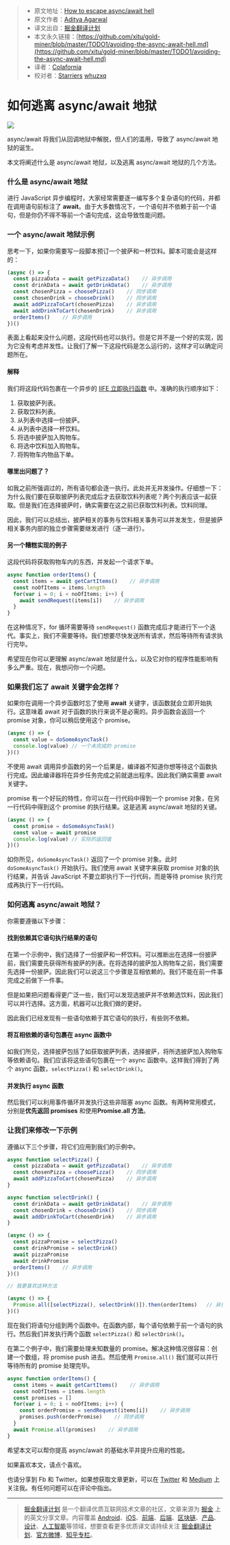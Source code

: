 > * 原文地址：[How to escape async/await hell](https://medium.freecodecamp.org/avoiding-the-async-await-hell-c77a0fb71c4c)
> * 原文作者：[Aditya Agarwal](https://medium.freecodecamp.org/@adityaa803?source=post_header_lockup)
> * 译文出自：[掘金翻译计划](https://github.com/xitu/gold-miner)
> * 本文永久链接：[https://github.com/xitu/gold-miner/blob/master/TODO1/avoiding-the-async-await-hell.md](https://github.com/xitu/gold-miner/blob/master/TODO1/avoiding-the-async-await-hell.md)
> * 译者：[Colafornia](https://github.com/Colafornia)
> * 校对者：[Starriers](https://github.com/Starriers) [whuzxq](https://github.com/whuzxq)

# 如何逃离 async/await 地狱

![](http://o7ts2uaks.bkt.clouddn.com/1__3nDjjPTWn4ohLt96IcwCA.png)

async/await 将我们从回调地狱中解脱，但人们的滥用，导致了 async/await 地狱的诞生。

本文将阐述什么是 async/await 地狱，以及逃离 async/await 地狱的几个方法。

### 什么是 async/await 地狱

进行 JavaScript 异步编程时，大家经常需要逐一编写多个复杂语句的代码，并都在调用语句前标注了 **await**。由于大多数情况下，一个语句并不依赖于前一个语句，但是你仍不得不等前一个语句完成，这会导致性能问题。

### 一个 async/await 地狱示例

思考一下，如果你需要写一段脚本预订一个披萨和一杯饮料。脚本可能会是这样的：

```javascript
(async () => {
  const pizzaData = await getPizzaData()    // 异步调用
  const drinkData = await getDrinkData()    // 异步调用
  const chosenPizza = choosePizza()    // 同步调用
  const chosenDrink = chooseDrink()    // 同步调用
  await addPizzaToCart(chosenPizza)    // 异步调用
  await addDrinkToCart(chosenDrink)    // 异步调用
  orderItems()    // 异步调用
})()
```

表面上看起来没什么问题，这段代码也可以执行。但是它并不是一个好的实现，因为它没有考虑并发性。让我们了解一下这段代码是怎么运行的，这样才可以确定问题所在。

#### 解释

我们将这段代码包裹在一个异步的 [IIFE 立即执行函数](https://developer.mozilla.org/en-US/docs/Glossary/IIFE) 中。准确的执行顺序如下：

1.  获取披萨列表。
2.  获取饮料列表。
3.  从列表中选择一份披萨。
4.  从列表中选择一杯饮料。
5.  将选中披萨加入购物车。
6.  将选中饮料加入购物车。
7.  将购物车内物品下单。

#### 哪里出问题了？

如我之前所强调过的，所有语句都会逐一执行。此处并无并发操作。仔细想一下：为什么我们要在获取披萨列表完成后才去获取饮料列表呢？两个列表应该一起获取。但是我们在选择披萨时，确实需要在这之前已获取饮料列表。饮料同理。

因此，我们可以总结出，披萨相关的事务与饮料相关事务可以并发发生，但是披萨相关事务内部的独立步骤需要继发进行（逐一进行）。

#### 另一个糟糕实现的例子

这段代码将获取购物车内的东西，并发起一个请求下单。

```javascript
async function orderItems() {
  const items = await getCartItems()    // 异步调用
  const noOfItems = items.length
  for(var i = 0; i < noOfItems; i++) {
    await sendRequest(items[i])    // 异步调用
  }
}
```

在这种情况下，for 循环需要等待 `sendRequest()` 函数完成后才能进行下一个迭代。事实上，我们不需要等待。我们想要尽快发送所有请求，然后等待所有请求执行完毕。

希望现在你可以更理解 async/await 地狱是什么，以及它对你的程序性能影响有多么严重。现在，我想问你一个问题。

### 如果我们忘了 await 关键字会怎样？

如果你在调用一个异步函数时忘了使用 **await** 关键字，该函数就会立即开始执行。这意味着 await 对于函数的执行来说不是必需的。异步函数会返回一个 promise 对象，你可以稍后使用这个 promise。

```javascript
(async () => {
  const value = doSomeAsyncTask()
  console.log(value) // 一个未完成的 promise
})()
```

不使用 await 调用异步函数的另一个后果是，编译器不知道你想等待这个函数执行完成。因此编译器将在异步任务完成之前就退出程序。因此我们确实需要 await 关键字。

promise 有一个好玩的特性，你可以在一行代码中得到一个 promise 对象，在另一行代码中得到这个 promise 的执行结果。这是逃离 async/await 地狱的关键。

```javascript
(async () => {
  const promise = doSomeAsyncTask()
  const value = await promise
  console.log(value) // 实际的返回值
})()
```

如你所见，`doSomeAsyncTask()` 返回了一个 promise 对象。此时 `doSomeAsyncTask()` 开始执行。我们使用 await 关键字来获取 promise 对象的执行结果，并告诉 JavaScript 不要立即执行下一行代码，而是等待 promise 执行完成再执行下一行代码。

### 如何逃离 async/await 地狱？

你需要遵循以下步骤：

#### 找到依赖其它语句执行结果的语句

在第一个示例中，我们选择了一份披萨和一杯饮料。可以推断出在选择一份披萨前，我们需要先获得所有披萨的列表。在将选择的披萨加入购物车之前，我们需要先选择一份披萨。因此我们可以说这三个步骤是互相依赖的。我们不能在前一件事完成之前做下一件事。

但是如果把问题看得更广泛一些，我们可以发现选披萨并不依赖选饮料，因此我们可以并行选择。这方面，机器可以比我们做的更好。

因此我们已经发现有一些语句依赖于其它语句的执行，有些则不依赖。

#### 将互相依赖的语句包裹在 async 函数中

如我们所见，选择披萨包括了如获取披萨列表，选择披萨，将所选披萨加入购物车等依赖语句。我们应该将这些语句包裹在一个 async 函数中。这样我们得到了两个 async 函数，`selectPizza()` 和 `selectDrink()`。

#### 并发执行 async 函数

然后我们可以利用事件循环并发执行这些非阻塞 async 函数。有两种常用模式，分别是**优先返回 promises** 和使用**Promise.all 方法**。

### 让我们来修改一下示例

遵循以下三个步骤，将它们应用到我们的示例中。

```javascript
async function selectPizza() {
  const pizzaData = await getPizzaData()    // 异步调用
  const chosenPizza = choosePizza()    // 同步调用
  await addPizzaToCart(chosenPizza)    // 异步调用
}

async function selectDrink() {
  const drinkData = await getDrinkData()    // 异步调用
  const chosenDrink = chooseDrink()    // 同步调用
  await addDrinkToCart(chosenDrink)    // 异步调用
}

(async () => {
  const pizzaPromise = selectPizza()
  const drinkPromise = selectDrink()
  await pizzaPromise
  await drinkPromise
  orderItems()    // 异步调用
})()

// 我更喜欢这种方法

(async () => {
  Promise.all([selectPizza(), selectDrink()]).then(orderItems)   // 异步调用
})()
```

现在我们将语句分组到两个函数中。在函数内部，每个语句依赖于前一个语句的执行。然后我们并发执行两个函数 `selectPizza()` 和 `selectDrink()`。

在第二个例子中，我们需要处理未知数量的 promise。解决这种情况很容易：创建一个数组，将 promise push 进去。然后使用 `Promise.all()` 我们就可以并行等待所有的 promise 处理完毕。

```javascript
async function orderItems() {
  const items = await getCartItems()    // 异步调用
  const noOfItems = items.length
  const promises = []
  for(var i = 0; i < noOfItems; i++) {
    const orderPromise = sendRequest(items[i])    // 异步调用
    promises.push(orderPromise)    // 同步调用
  }
  await Promise.all(promises)    // 异步调用
}
```

希望本文可以帮你提高 async/await 的基础水平并提升应用的性能。

如果喜欢本文，请点个喜欢。

也请分享到 Fb 和 Twitter。如果想获取文章更新，可以在 [Twitter](https://twitter.com/dev__adi) 和 [Medium](https://medium.com/@adityaa803/) 上关注我。有任何问题可以在评论中指出。


---

> [掘金翻译计划](https://github.com/xitu/gold-miner) 是一个翻译优质互联网技术文章的社区，文章来源为 [掘金](https://juejin.im) 上的英文分享文章。内容覆盖 [Android](https://github.com/xitu/gold-miner#android)、[iOS](https://github.com/xitu/gold-miner#ios)、[前端](https://github.com/xitu/gold-miner#前端)、[后端](https://github.com/xitu/gold-miner#后端)、[区块链](https://github.com/xitu/gold-miner#区块链)、[产品](https://github.com/xitu/gold-miner#产品)、[设计](https://github.com/xitu/gold-miner#设计)、[人工智能](https://github.com/xitu/gold-miner#人工智能)等领域，想要查看更多优质译文请持续关注 [掘金翻译计划](https://github.com/xitu/gold-miner)、[官方微博](http://weibo.com/juejinfanyi)、[知乎专栏](https://zhuanlan.zhihu.com/juejinfanyi)。
